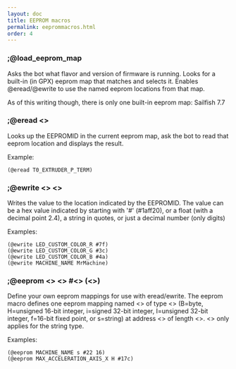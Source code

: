 ```yaml
---
layout: doc
title: EEPROM macros
permalink: eeprommacros.html
order: 4
---
```


### ;@load\_eeprom_map

Asks the bot what flavor and version of firmware is running. Looks for a
built-in (in GPX) eeprom map that matches and selects it. Enables @eread/@ewrite
to use the named eeprom locations from that map.

As of this writing though, there is only one built-in eeprom map: Sailfish 7.7

### ;@eread <<EEPROMID>>

Looks up the EEPROMID in the current eeprom map, ask the bot to read that eeprom
location and displays the result.

Example:

    (@eread T0_EXTRUDER_P_TERM)

### ;@ewrite <<EEPROMID>> <<VALUE>>

Writes the value to the location indicated by the EEPROMID.  The value can be a
hex value indicated by starting with '#' (#1aff20), or a float (with a decimal
point 2.4), a string in quotes, or just a decimal number (only digits)

Examples:

    (@ewrite LED_CUSTOM_COLOR_R #7f)
    (@ewrite LED_CUSTOM_COLOR_G #3c)
    (@ewrite LED_CUSTOM_COLOR_B #4a)
    (@ewrite MACHINE_NAME MrMachine)

### ;@eeprom <<NAME>> <<TYPENAME>> #<<HEX>> (<<LEN>>)

Define your own eeprom mappings for use with eread/ewrite. The eeprom macro defines
one eeprom mapping named <<NAME>> of type <<TYPENAME>> (B=byte, H=unsigned 16-bit integer,
i=signed 32-bit integer, I=unsigned 32-bit integer, f=16-bit fixed point, or s=string)
at address <<HEX>> of length <<LEN>>. <<LEN>> only applies for the string type.

Examples:

    (@eeprom MACHINE_NAME s #22 16)
    (@eeprom MAX_ACCELERATION_AXIS_X H #17c)

